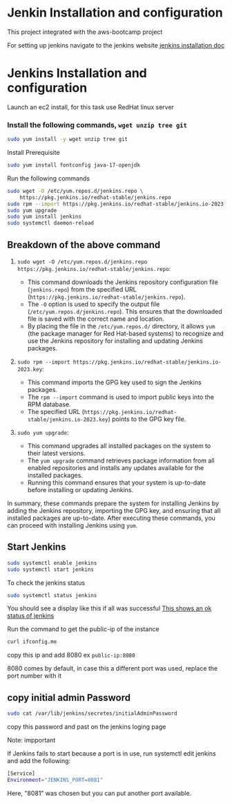 # Jenkin Installation and configuration 
This project integrated with the aws-bootcamp project 

For setting up jenkins navigate to the jenkins website [jenkins installation doc](https://www.jenkins.io/doc/book/installing/linux)

# Jenkins Installation and configuration 

Launch an ec2 install, for this task use RedHat linux server

### Install the following commands, `wget unzip tree git`

```sh 
sudo yum install -y wget unzip tree git 
```
Install Prerequisite 

```sh
sudo yum install fontconfig java-17-openjdk
```
Run the following commands 

```sh 
sudo wget -O /etc/yum.repos.d/jenkins.repo \
    https://pkg.jenkins.io/redhat-stable/jenkins.repo
sudo rpm --import https://pkg.jenkins.io/redhat-stable/jenkins.io-2023.key
sudo yum upgrade
sudo yum install jenkins
sudo systemctl daemon-reload
```
## Breakdown of the above command 

1. `sudo wget -O /etc/yum.repos.d/jenkins.repo https://pkg.jenkins.io/redhat-stable/jenkins.repo`:
   - This command downloads the Jenkins repository configuration file (`jenkins.repo`) from the specified URL (`https://pkg.jenkins.io/redhat-stable/jenkins.repo`).
   - The `-O` option is used to specify the output file (`/etc/yum.repos.d/jenkins.repo`). This ensures that the downloaded file is saved with the correct name and location.
   - By placing the file in the `/etc/yum.repos.d/` directory, it allows `yum` (the package manager for Red Hat-based systems) to recognize and use the Jenkins repository for installing and updating Jenkins packages.

2. `sudo rpm --import https://pkg.jenkins.io/redhat-stable/jenkins.io-2023.key`:
   - This command imports the GPG key used to sign the Jenkins packages.
   - The `rpm --import` command is used to import public keys into the RPM database.
   - The specified URL (`https://pkg.jenkins.io/redhat-stable/jenkins.io-2023.key`) points to the GPG key file.

3. `sudo yum upgrade`:
   - This command upgrades all installed packages on the system to their latest versions.
   - The `yum upgrade` command retrieves package information from all enabled repositories and installs any updates available for the installed packages.
   - Running this command ensures that your system is up-to-date before installing or updating Jenkins.

In summary, these commands prepare the system for installing Jenkins by adding the Jenkins repository, importing the GPG key, and ensuring that all installed packages are up-to-date. After executing these commands, you can proceed with installing Jenkins using `yum`.

## Start Jenkins

```sh
sudo systemctl enable jenkins
sudo systemctl start jenkins
```
To check the jenkins status 

```sh
sudo systemctl status jenkins
```
You should see a display like this if all was successful [This shows an ok status of jenkins](/journey/screenshots/Screenshots/image.md)

Run the command to get the public-ip of the instance

```sh
curl ifconfig.me
```
copy this ip and add 8080 ex `public-ip:8080` 

8080 comes by default, in case this a different port was used, replace the port number with it

## copy initial admin Password 

```sh
sudo cat /var/lib/jenkins/secretes/initialAdminPassword
```

copy this password and past on the jenkins loging page







Note: impportant 

If Jenkins fails to start because a port is in use, run systemctl edit jenkins and add the following:

```sh
[Service]
Environment="JENKINS_PORT=8081"

```
Here, "8081" was chosen but you can put another port available.
